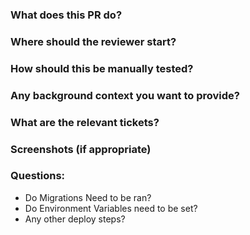 ### What does  this PR do?
### Where should the reviewer start?
### How should this be manually tested?
### Any background context you want to provide?
### What are the relevant tickets?
### Screenshots (if appropriate)
### Questions:
  - Do Migrations Need to be ran? 
  - Do Environment Variables need to be set? 
  - Any other deploy steps?
